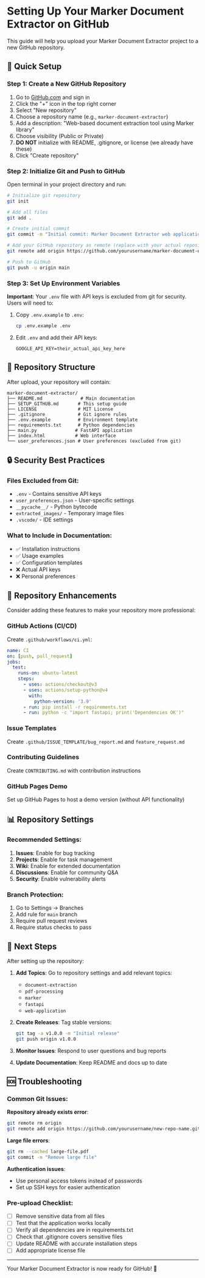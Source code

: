 # Setting Up Your Marker Document Extractor on GitHub

This guide will help you upload your Marker Document Extractor project to a new GitHub repository.

## 🚀 Quick Setup

### Step 1: Create a New GitHub Repository

1. Go to [GitHub.com](https://github.com) and sign in
2. Click the "+" icon in the top right corner
3. Select "New repository"
4. Choose a repository name (e.g., `marker-document-extractor`)
5. Add a description: "Web-based document extraction tool using Marker library"
6. Choose visibility (Public or Private)
7. **DO NOT** initialize with README, .gitignore, or license (we already have these)
8. Click "Create repository"

### Step 2: Initialize Git and Push to GitHub

Open terminal in your project directory and run:

```bash
# Initialize git repository
git init

# Add all files
git add .

# Create initial commit
git commit -m "Initial commit: Marker Document Extractor web application"

# Add your GitHub repository as remote (replace with your actual repository URL)
git remote add origin https://github.com/yourusername/marker-document-extractor.git

# Push to GitHub
git push -u origin main
```

### Step 3: Set Up Environment Variables

**Important**: Your `.env` file with API keys is excluded from git for security. Users will need to:

1. Copy `.env.example` to `.env`:
   ```bash
   cp .env.example .env
   ```

2. Edit `.env` and add their API keys:
   ```env
   GOOGLE_API_KEY=their_actual_api_key_here
   ```

## 📝 Repository Structure

After upload, your repository will contain:

```
marker-document-extractor/
├── README.md              # Main documentation
├── SETUP_GITHUB.md       # This setup guide
├── LICENSE               # MIT License
├── .gitignore            # Git ignore rules
├── .env.example          # Environment template
├── requirements.txt      # Python dependencies
├── main.py              # FastAPI application
├── index.html           # Web interface
└── user_preferences.json # User preferences (excluded from git)
```

## 🔒 Security Best Practices

### Files Excluded from Git:
- `.env` - Contains sensitive API keys
- `user_preferences.json` - User-specific settings
- `__pycache__/` - Python bytecode
- `extracted_images/` - Temporary image files
- `.vscode/` - IDE settings

### What to Include in Documentation:
- ✅ Installation instructions
- ✅ Usage examples
- ✅ Configuration templates
- ❌ Actual API keys
- ❌ Personal preferences

## 🌟 Repository Enhancements

Consider adding these features to make your repository more professional:

### GitHub Actions (CI/CD)
Create `.github/workflows/ci.yml`:
```yaml
name: CI
on: [push, pull_request]
jobs:
  test:
    runs-on: ubuntu-latest
    steps:
      - uses: actions/checkout@v3
      - uses: actions/setup-python@v4
        with:
          python-version: '3.9'
      - run: pip install -r requirements.txt
      - run: python -c "import fastapi; print('Dependencies OK')"
```

### Issue Templates
Create `.github/ISSUE_TEMPLATE/bug_report.md` and `feature_request.md`

### Contributing Guidelines
Create `CONTRIBUTING.md` with contribution instructions

### GitHub Pages Demo
Set up GitHub Pages to host a demo version (without API functionality)

## 📊 Repository Settings

### Recommended Settings:
1. **Issues**: Enable for bug tracking
2. **Projects**: Enable for task management
3. **Wiki**: Enable for extended documentation
4. **Discussions**: Enable for community Q&A
5. **Security**: Enable vulnerability alerts

### Branch Protection:
1. Go to Settings → Branches
2. Add rule for `main` branch
3. Require pull request reviews
4. Require status checks to pass

## 🎯 Next Steps

After setting up the repository:

1. **Add Topics**: Go to repository settings and add relevant topics:
   - `document-extraction`
   - `pdf-processing`
   - `marker`
   - `fastapi`
   - `web-application`

2. **Create Releases**: Tag stable versions:
   ```bash
   git tag -a v1.0.0 -m "Initial release"
   git push origin v1.0.0
   ```

3. **Monitor Issues**: Respond to user questions and bug reports

4. **Update Documentation**: Keep README and docs up to date

## 🆘 Troubleshooting

### Common Git Issues:

**Repository already exists error**:
```bash
git remote rm origin
git remote add origin https://github.com/yourusername/new-repo-name.git
```

**Large file errors**:
```bash
git rm --cached large-file.pdf
git commit -m "Remove large file"
```

**Authentication issues**:
- Use personal access tokens instead of passwords
- Set up SSH keys for easier authentication

### Pre-upload Checklist:
- [ ] Remove sensitive data from all files
- [ ] Test that the application works locally
- [ ] Verify all dependencies are in requirements.txt
- [ ] Check that .gitignore covers sensitive files
- [ ] Update README with accurate installation steps
- [ ] Add appropriate license file

---

Your Marker Document Extractor is now ready for GitHub! 🎉
